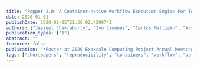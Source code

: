 ```yaml
---
title: "Popper 2.0: A Container-native Workflow Execution Engine For Testing Complex Applications and Validating Scientific Claims"
date: 2020-01-01
publishDate: 2020-02-05T21:50:02.450974Z
authors: ["Jayjeet Chakraborty", "Ivo Jimenez", "Carlos Maltzahn", "Arshul Mansoori", "Quincy Wofford"]
publication_types: ["1"]
abstract: ""
featured: false
publication: "*Poster at 2020 Exaxcale Computing Project Annual Meeting, Houston, TX, February 3-7, 2020*"
tags: ["shortpapers", "reproducibility", "containers", "workflow", "automation"]
---
```


